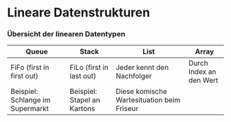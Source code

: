 # Lineare Datenstrukturen

### Übersicht der linearen Datentypen
| Queue | Stack | List |Array |
|--|--|--|--
| FiFo (first in first out) | FiLo (first in last out) | Jeder kennt den Nachfolger | Durch Index an den Wert
| Beispiel: Schlange im Supermarkt | Beispiel: Stapel an Kartons | Diese komische Wartesituation beim Friseur |
<!--stackedit_data:
eyJoaXN0b3J5IjpbODEyMzU3NDc0XX0=
-->